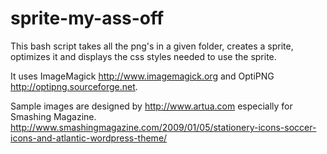 sprite-my-ass-off
=================

This bash script takes all the png's in a given folder, creates a sprite, optimizes it and displays the css styles needed to use the sprite.

It uses ImageMagick http://www.imagemagick.org and OptiPNG http://optipng.sourceforge.net.

Sample images are designed by http://www.artua.com especially for Smashing Magazine.
http://www.smashingmagazine.com/2009/01/05/stationery-icons-soccer-icons-and-atlantic-wordpress-theme/